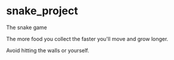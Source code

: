 # snake_project

The snake game

The more food you collect the faster you'll move and grow longer.

Avoid hitting the walls or yourself.
